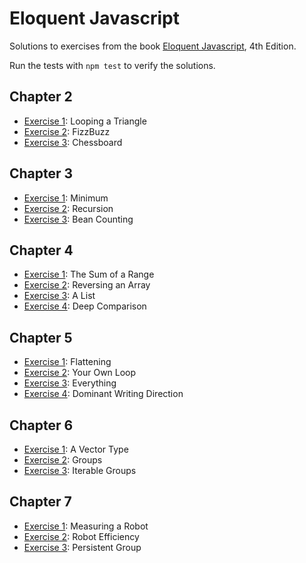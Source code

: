 # Eloquent Javascript

Solutions to exercises from the book [Eloquent Javascript](https://eloquentjavascript.net), 4th Edition.

Run the tests with `npm test` to verify the solutions.

## Chapter 2

- [Exercise 1](src/chapter2/exercise1.js): Looping a Triangle
- [Exercise 2](src/chapter2/exercise2.js): FizzBuzz
- [Exercise 3](src/chapter2/exercise3.js): Chessboard

## Chapter 3

- [Exercise 1](src/chapter3/exercise1.js): Minimum
- [Exercise 2](src/chapter3/exercise2.js): Recursion
- [Exercise 3](src/chapter3/exercise3.js): Bean Counting

## Chapter 4

- [Exercise 1](src/chapter4/exercise1.js): The Sum of a Range
- [Exercise 2](src/chapter4/exercise2.js): Reversing an Array
- [Exercise 3](src/chapter4/exercise3.js): A List
- [Exercise 4](src/chapter4/exercise4.js): Deep Comparison

## Chapter 5

- [Exercise 1](src/chapter5/exercise1.js): Flattening
- [Exercise 2](src/chapter5/exercise2.js): Your Own Loop
- [Exercise 3](src/chapter5/exercise3.js): Everything
- [Exercise 4](src/chapter5/exercise4.js): Dominant Writing Direction

## Chapter 6

- [Exercise 1](src/chapter6/exercise1.js): A Vector Type
- [Exercise 2](src/chapter6/exercise2.js): Groups
- [Exercise 3](src/chapter6/exercise3.js): Iterable Groups

## Chapter 7

- [Exercise 1](src/chapter7/exercise1.js): Measuring a Robot
- [Exercise 2](src/chapter7/exercise2.js): Robot Efficiency
- [Exercise 3](src/chapter7/exercise3.js): Persistent Group
